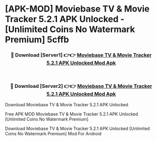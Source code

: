 # [APK-MOD] Moviebase  TV & Movie Tracker 5.2.1 APK Unlocked - [Unlimited Coins No Watermark Premium] 5cffb



<div align="center">
<h3>🔴 Download [Server1] 👉👉 <a href="https://momento.my/?title=Moviebase__TV_&_Movie_Tracker_5.2.1_APK_Unlocked">Moviebase  TV & Movie Tracker 5.2.1 APK Unlocked Mod Apk</a></h3><br>

<h3>🔴 Download [Server2] 👉👉 <a href="https://momento.my/?title=Moviebase__TV_&_Movie_Tracker_5.2.1_APK_Unlocked">Moviebase  TV & Movie Tracker 5.2.1 APK Unlocked Mod Apk</a></h3>
</div>



Download Moviebase  TV & Movie Tracker 5.2.1 APK Unlocked 

Free APK MOD Moviebase  TV & Movie Tracker 5.2.1 APK Unlocked [Unlimited Coins No Watermark Premium]

Download Moviebase  TV & Movie Tracker 5.2.1 APK Unlocked [Unlimited Coins No Watermark Premium] Mod For Android
